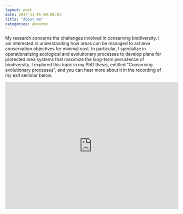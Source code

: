 ```yaml
---
layout: post
date: 2017-11-05 00:00:01
title: "About me"
categories: aboutme
---
```


My research concerns the challenges involved in conserving biodiversity. I am interested in understanding how areas can be managed to achieve conservation objectives for minimal cost. In particular, I specialize in operationalizing ecological and evolutionary processes to develop plans for protected area systems that maximize the long-term persistence of biodiversity. I explored this topic in my PhD thesis, entitled "Conserving evolutionary processes", and you can hear more about it in the recording of my exit seminar below.

<iframe align="middle" width="554" height="405" src="https://www.youtube.com/embed/dkkqXo8Z17w" frameborder="0" allow="autoplay; encrypted-media" allowfullscreen></iframe>

